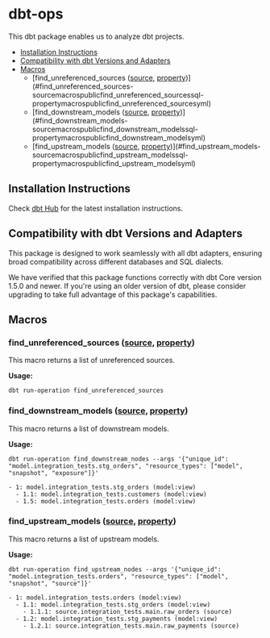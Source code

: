 # dbt-ops

This dbt package enables us to analyze dbt projects.

<!-- toc -->

- [Installation Instructions](#installation-instructions)
- [Compatibility with dbt Versions and Adapters](#compatibility-with-dbt-versions-and-adapters)
- [Macros](#macros)
  * [find_unreferenced_sources ([source](./macros/public/find_unreferenced_sources.sql), [property](./macros/public/find_unreferenced_sources.yml))](#find_unreferenced_sources-sourcemacrospublicfind_unreferenced_sourcessql-propertymacrospublicfind_unreferenced_sourcesyml)
  * [find_downstream_models ([source](./macros/public/find_downstream_models.sql), [property](./macros/public/find_downstream_models.yml))](#find_downstream_models-sourcemacrospublicfind_downstream_modelssql-propertymacrospublicfind_downstream_modelsyml)
  * [find_upstream_models ([source](./macros/public/find_upstream_models.sql), [property](./macros/public/find_upstream_models.yml))](#find_upstream_models-sourcemacrospublicfind_upstream_modelssql-propertymacrospublicfind_upstream_modelsyml)

<!-- tocstop -->

## Installation Instructions

Check [dbt Hub](https://hub.getdbt.com/yu-iskw/dbt_unittest/latest/) for the latest installation instructions.

## Compatibility with dbt Versions and Adapters

This package is designed to work seamlessly with all dbt adapters, ensuring broad compatibility across different databases and SQL dialects.

We have verified that this package functions correctly with dbt Core version 1.5.0 and newer. If you're using an older version of dbt, please consider upgrading to take full advantage of this package's capabilities.

## Macros

### find_unreferenced_sources ([source](./macros/public/find_unreferenced_sources.sql), [property](./macros/public/find_unreferenced_sources.yml))

This macro returns a list of unreferenced sources.

**Usage:**

```shell
dbt run-operation find_unreferenced_sources
```

### find_downstream_models ([source](./macros/public/find_downstream_models.sql), [property](./macros/public/find_downstream_models.yml))

This macro returns a list of downstream models.

**Usage:**

```shell
dbt run-operation find_downstream_nodes --args '{"unique_id": "model.integration_tests.stg_orders", "resource_types": ["model", "snapshot", "exposure"]}'

- 1: model.integration_tests.stg_orders (model:view)
  - 1.1: model.integration_tests.customers (model:view)
  - 1.5: model.integration_tests.orders (model:view)
```

### find_upstream_models ([source](./macros/public/find_upstream_models.sql), [property](./macros/public/find_upstream_models.yml))

This macro returns a list of upstream models.

**Usage:**

```shell
dbt run-operation find_upstream_nodes --args '{"unique_id": "model.integration_tests.orders", "resource_types": ["model", "snapshot", "source"]}'

- 1: model.integration_tests.orders (model:view)
  - 1.1: model.integration_tests.stg_orders (model:view)
    - 1.1.1: source.integration_tests.main.raw_orders (source)
  - 1.2: model.integration_tests.stg_payments (model:view)
    - 1.2.1: source.integration_tests.main.raw_payments (source)
```
